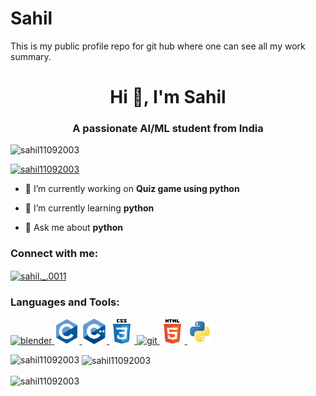 # Sahil
This is my public profile repo for git hub where one can see all my work summary.
<h1 align="center">Hi 👋, I'm Sahil</h1>
<h3 align="center">A passionate AI/ML student from India</h3>

<p align="left"> <img src="https://komarev.com/ghpvc/?username=sahil11092003&label=Profile%20views&color=0e75b6&style=flat" alt="sahil11092003" /> </p>

<p align="left"> <a href="https://github.com/ryo-ma/github-profile-trophy"><img src="https://github-profile-trophy.vercel.app/?username=sahil11092003" alt="sahil11092003" /></a> </p>

- 🔭 I’m currently working on **Quiz game using python**

- 🌱 I’m currently learning **python**

- 💬 Ask me about **python**

<h3 align="left">Connect with me:</h3>
<p align="left">
<a href="https://instagram.com/sahil._.0011" target="blank"><img align="center" src="https://raw.githubusercontent.com/rahuldkjain/github-profile-readme-generator/master/src/images/icons/Social/instagram.svg" alt="sahil._.0011" height="30" width="40" /></a>
</p>

<h3 align="left">Languages and Tools:</h3>
<p align="left"> <a href="https://www.blender.org/" target="_blank" rel="noreferrer"> <img src="https://download.blender.org/branding/community/blender_community_badge_white.svg" alt="blender" width="40" height="40"/> </a> <a href="https://www.cprogramming.com/" target="_blank" rel="noreferrer"> <img src="https://raw.githubusercontent.com/devicons/devicon/master/icons/c/c-original.svg" alt="c" width="40" height="40"/> </a> <a href="https://www.w3schools.com/cpp/" target="_blank" rel="noreferrer"> <img src="https://raw.githubusercontent.com/devicons/devicon/master/icons/cplusplus/cplusplus-original.svg" alt="cplusplus" width="40" height="40"/> </a> <a href="https://www.w3schools.com/css/" target="_blank" rel="noreferrer"> <img src="https://raw.githubusercontent.com/devicons/devicon/master/icons/css3/css3-original-wordmark.svg" alt="css3" width="40" height="40"/> </a> <a href="https://git-scm.com/" target="_blank" rel="noreferrer"> <img src="https://www.vectorlogo.zone/logos/git-scm/git-scm-icon.svg" alt="git" width="40" height="40"/> </a> <a href="https://www.w3.org/html/" target="_blank" rel="noreferrer"> <img src="https://raw.githubusercontent.com/devicons/devicon/master/icons/html5/html5-original-wordmark.svg" alt="html5" width="40" height="40"/> </a> <a href="https://www.python.org" target="_blank" rel="noreferrer"> <img src="https://raw.githubusercontent.com/devicons/devicon/master/icons/python/python-original.svg" alt="python" width="40" height="40"/> </a> </p>

<p><img align="left" src="https://github-readme-stats.vercel.app/api/top-langs?username=sahil11092003&show_icons=true&locale=en&layout=compact" alt="sahil11092003" /></p>

<p>&nbsp;<img align="center" src="https://github-readme-stats.vercel.app/api?username=sahil11092003&show_icons=true&locale=en" alt="sahil11092003" /></p>

<p><img align="center" src="https://github-readme-streak-stats.herokuapp.com/?user=sahil11092003&" alt="sahil11092003" /></p>

